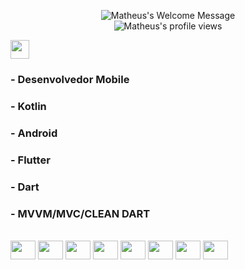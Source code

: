 <p align="center">
		<img alt="Matheus's Welcome Message"
			 src="https://readme-typing-svg.herokuapp.com?size=30&background=45E5FF00&center=true&vCenter=true&lines=Hi+there!+I'm+Matheus">
<br />
  <img src="https://hits.dwyl.com/Mathvdias/Mathvdias.svg?style=flat-square&show=unique" alt="Matheus's profile views" />
</p><img src="https://media.giphy.com/media/WUlplcMpOCEmTGBtBW/giphy.gif" width="30"></h2> 
<h3>  - Desenvolvedor Mobile</h3>
<h3>  - Kotlin</h3>
<h3>  - Android</h3>
<h3>  - Flutter</h3>
<h3>  - Dart</h3>
<h3>  - MVVM/MVC/CLEAN DART</h3>
<br>
<div>
<img align="center" height="30" width="40" src="https://cdn.jsdelivr.net/gh/devicons/devicon/icons/androidstudio/androidstudio-original.svg" />
<img align="center" height="30" width="40" src="https://cdn.jsdelivr.net/gh/devicons/devicon/icons/xcode/xcode-original.svg" />
<img align="center" height="30" width="40" src="https://cdn.jsdelivr.net/gh/devicons/devicon/icons/vscode/vscode-original.svg" />
<img align="center" height="30" width="40" src="https://cdn.jsdelivr.net/gh/devicons/devicon/icons/kotlin/kotlin-original.svg" />
<img align="center" height="30" width="40" src="https://cdn.jsdelivr.net/gh/devicons/devicon/icons/flutter/flutter-original.svg" />
<img align="center" height="30" width="40" src="https://cdn.jsdelivr.net/gh/devicons/devicon/icons/swift/swift-original.svg" />
<img align="center" height="30" width="40" src="https://cdn.jsdelivr.net/gh/devicons/devicon/icons/git/git-original.svg" />
<img align="center" height="30" width="40" src="https://cdn.jsdelivr.net/gh/devicons/devicon/icons/jira/jira-original-wordmark.svg" />
</div>   
<br>  

